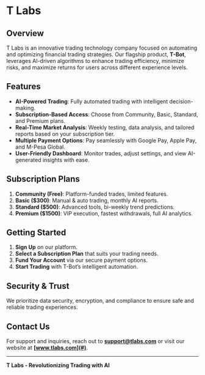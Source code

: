 # T Labs

## Overview
T Labs is an innovative trading technology company focused on automating and optimizing financial trading strategies. Our flagship product, **T-Bot**, leverages AI-driven algorithms to enhance trading efficiency, minimize risks, and maximize returns for users across different experience levels.

## Features
- **AI-Powered Trading**: Fully automated trading with intelligent decision-making.
- **Subscription-Based Access**: Choose from Community, Basic, Standard, and Premium plans.
- **Real-Time Market Analysis**: Weekly testing, data analysis, and tailored reports based on your subscription tier.
- **Multiple Payment Options**: Pay seamlessly with Google Pay, Apple Pay, and M-Pesa Global.
- **User-Friendly Dashboard**: Monitor trades, adjust settings, and view AI-generated insights with ease.

## Subscription Plans
1. **Community (Free)**: Platform-funded trades, limited features.
2. **Basic ($300)**: Manual & auto trading, monthly AI reports.
3. **Standard ($500)**: Advanced tools, bi-weekly trend predictions.
4. **Premium ($1500)**: VIP execution, fastest withdrawals, full AI analytics.

## Getting Started
1. **Sign Up** on our platform.
2. **Select a Subscription Plan** that suits your trading needs.
3. **Fund Your Account** via our secure payment options.
4. **Start Trading** with T-Bot’s intelligent automation.

## Security & Trust
We prioritize data security, encryption, and compliance to ensure safe and reliable trading experiences.

## Contact Us
For support and inquiries, reach out to **support@tlabs.com** or visit our website at **[www.tlabs.com](#)**.

---
**T Labs - Revolutionizing Trading with AI**



